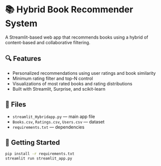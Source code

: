 # 📚 Hybrid Book Recommender System

A Streamlit-based web app that recommends books using a hybrid of content-based and collaborative filtering.

## 🔍 Features

- Personalized recommendations using user ratings and book similarity
- Minimum rating filter and top-N control
- Visualizations of most rated books and rating distributions
- Built with Streamlit, Surprise, and scikit-learn

## 📁 Files

- `streamlit_Hybridapp.py` — main app file
- `Books.csv`, `Ratings.csv`, `Users.csv` — dataset
- `requirements.txt` — dependencies

## 🚀 Getting Started

```bash
pip install -r requirements.txt
streamlit run streamlit_app.py

